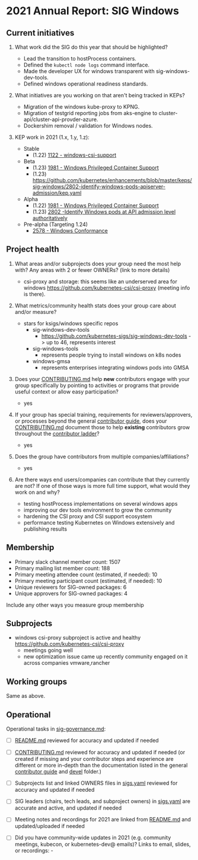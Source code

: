 # 2021 Annual Report: SIG Windows

## Current initiatives

1. What work did the SIG do this year that should be highlighted?
   - Lead the transition to hostProcess containers.
   - Defined the `kubectl node logs` command interface.
   - Made the developer UX for windows transparent with sig-windows-dev-tools.
   - Defined windows operational readiness standards.
   
2. What initiatives are you working on that aren't being tracked in KEPs?
   - Migration of the windows kube-proxy to KPNG.
   - Migration of testgrid reporting jobs from aks-engine to cluster-api/cluster-api-provder-azure.
   - Dockershim removal / validation for Windows nodes.

3. KEP work in 2021 (1.x, 1.y, 1.z):
   - Stable
     - (1.22) [1122 - windows-csi-support](https://github.com/kubernetes/enhancements/blob/master/keps/sig-windows/1122-windows-csi-support/README.md)
   - Beta
     - (1.23) [1981 - Windows Privileged Container Support](https://github.com/kubernetes/enhancements/blob/master/keps/sig-windows/1981-windows-privileged-container-support/README.md)
     - (1.23) https://github.com/kubernetes/enhancements/blob/master/keps/sig-windows/2802-identify-windows-pods-apiserver-admission/kep.yaml
   - Alpha
     - (1.22) [1981 - Windows Privileged Container Support](https://github.com/kubernetes/enhancements/blob/master/keps/sig-windows/1981-windows-privileged-container-support/README.md)
     - (1.23) [2802 -Identify Windows pods at API admission level authoritatively](https://github.com/kubernetes/enhancements/tree/master/keps/sig-windows/2802-identify-windows-pods-apiserver-admission/README.md)
   - Pre-alpha (Targeting 1.24)
     - [2578 - Windows Conformance](https://github.com/kubernetes/enhancements/blob/master/keps/sig-windows/2578-windows-conformance/kep.yaml)

## Project health

1. What areas and/or subprojects does your group need the most help with?
   Any areas with 2 or fewer OWNERs? (link to more details)
   - csi-proxy and storage: this seems like an underserved area for windows
   https://github.com/kubernetes-csi/csi-proxy (meeting info is there).
2. What metrics/community health stats does your group care about and/or measure?
   - stars for ksigs/windows specific repos
     - sig-windows-dev-tools   
       - https://github.com/kubernetes-sigs/sig-windows-dev-tools -> up to 46, represents interest
     - sig-windows-tools
       - represents people trying to install windows on k8s nodes
     - windows-gmsa
       - represents enterprises integrating windows pods into GMSA
3. Does your [CONTRIBUTING.md] help **new** contributors engage with your group specifically by pointing
   to activities or programs that provide useful context or allow easy participation?
   - yes
4. If your group has special training, requirements for reviewers/approvers, or processes beyond the general [contributor guide],
   does your [CONTRIBUTING.md] document those to help **existing** contributors grow throughout the [contributor ladder]?
   - yes

5. Does the group have contributors from multiple companies/affiliations?
   - yes

6. Are there ways end users/companies can contribute that they currently are not?
   If one of those ways is more full time support, what would they work on and why?
   - testing hostProcess implementations on several windows apps
   - improving our dev tools environment to grow the community
   - hardening the CSI proxy and CSI support ecosystem
   - performance testing Kubernetes on Windows extensively and publishing results

## Membership
- Primary slack channel member count: 1507
- Primary mailing list member count: 188
- Primary meeting attendee count (estimated, if needed): 10
- Primary meeting participant count (estimated, if needed): 10
- Unique reviewers for SIG-owned packages: 6
- Unique approvers for SIG-owned packages: 4

Include any other ways you measure group membership

## Subprojects

- windows csi-proxy subproject is active and healthy https://github.com/kubernetes-csi/csi-proxy
    - meetings going well
    - new optimization issue came up recently community engaged on it across companies vmware,rancher


## Working groups

Same as above.

## Operational

Operational tasks in [sig-governance.md]:

- [ ] [README.md] reviewed for accuracy and updated if needed
- [ ] [CONTRIBUTING.md] reviewed for accuracy and updated if needed
      (or created if missing and your contributor steps and experience are different or more
      in-depth than the documentation listed in the general [contributor guide] and [devel] folder.)
- [ ] Subprojects list and linked OWNERS files in [sigs.yaml] reviewed for accuracy and updated if needed
- [ ] SIG leaders (chairs, tech leads, and subproject owners) in [sigs.yaml] are accurate and active, and updated if needed
- [ ] Meeting notes and recordings for 2021 are linked from [README.md] and updated/uploaded if needed
- [ ] Did you have community-wide updates in 2021 (e.g. community meetings, kubecon, or kubernetes-dev@ emails)? Links to email, slides, or recordings:
      -
     

[CONTRIBUTING.md]: https://git.k8s.io/community/sig-windows/CONTRIBUTING.md
[contributor ladder]: https://git.k8s.io/community/community-membership.md
[sig-governance.md]: https://git.k8s.io/community/committee-steering/governance/sig-governance.md
[README.md]: https://git.k8s.io/community/sig-windows/README.md
[sigs.yaml]: https://git.k8s.io/community/sigs.yaml
[contributor guide]: https://git.k8s.io/community/contributors/guide/README.md
[devel]: https://git.k8s.io/community/contributors/devel/README.md
